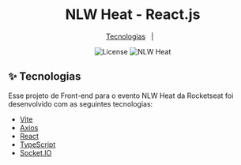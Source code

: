 <h1 align="center">NLW Heat - React.js</h1>

<p align="center">
  <a href="#-tecnologias">Tecnologias</a>&nbsp;&nbsp;&nbsp;|&nbsp;&nbsp;&nbsp;
</p>

<p align="center">
  <img alt="License" src="https://img.shields.io/static/v1?label=license&message=MIT&color=8257E5&labelColor=000000">
  <img src="https://img.shields.io/static/v1?label=NLW&message=Heat&color=8257E5&labelColor=000000" alt="NLW Heat" />
</p>

## ✨ Tecnologias

Esse projeto de Front-end para o evento NLW Heat da Rocketseat foi desenvolvido com as seguintes tecnologias:

- [Vite](https://www.vitejs.dev/)
- [Axios](https://axios-http.com/)
- [React](https://reactjs.org)
- [TypeScript](https://www.typescriptlang.org/)
- [Socket.IO](https://socket.io/)
